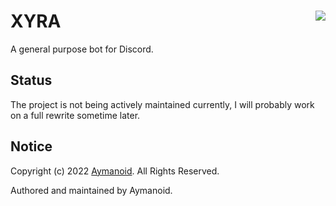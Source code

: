 # XYRA <img src="https://i.imgur.com/4XRuNer.png" align="right">

A general purpose bot for Discord.

## Status
The project is not being actively maintained currently, I will probably work on a full rewrite sometime later.

## Notice

Copyright (c) 2022 [Aymanoid](https://github.com/aymanoid). All Rights Reserved.

Authored and maintained by Aymanoid.
